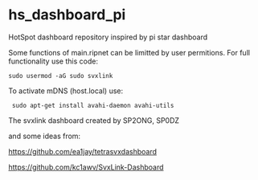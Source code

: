 # hs_dashboard_pi
HotSpot dashboard repository inspired by pi star dashboard


Some functions of main.ripnet can be limitted by user permitions.
For full functionality use this code: 

```
sudo usermod -aG sudo svxlink
```

To activate mDNS (host.local) use:
```
 sudo apt-get install avahi-daemon avahi-utils
```



The svxlink dashboard created by SP2ONG, SP0DZ

and some ideas from:

https://github.com/ea1jay/tetrasvxdashboard

https://github.com/kc1awv/SvxLink-Dashboard



